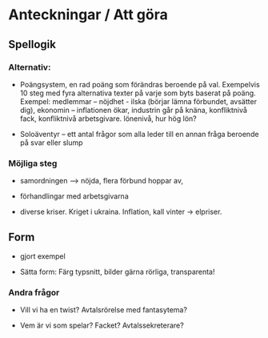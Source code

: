 Anteckningar / Att göra
=======================


## Spellogik

### Alternativ:
 * Poängsystem, en rad poäng som förändras beroende på val. Exempelvis 10 steg med fyra alternativa texter på varje som byts baserat på poäng. Exempel: medlemmar – nöjdhet - ilska (börjar lämna förbundet, avsätter dig), ekonomin – inflationen ökar,  industrin går på knäna, konfliktnivå fack, konfliktnivå arbetsgivare. lönenivå, hur hög lön?

 * Soloäventyr – ett antal frågor som alla leder till en annan fråga beroende på svar eller slump

### Möjliga steg

* samordningen –> nöjda, flera förbund hoppar av, 

* förhandlingar med arbetsgivarna

* diverse kriser. Kriget i ukraina. Inflation, kall vinter -> elpriser.

## Form

* gjort exempel

* Sätta form: Färg typsnitt, bilder gärna rörliga, transparenta!

### Andra frågor

* Vill vi ha en twist? Avtalsrörelse med fantasytema?

* Vem är vi som spelar? Facket? Avtalssekreterare?
